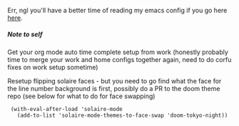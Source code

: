 Err, ngl you'll have a better time of reading my emacs config if you go here [here](https://mahoosively.gay/emacs). 
##### Note to self
Get your org mode auto time complete setup from work (honestly probably time to merge your work and home configs together again, need to do corfu fixes on work setup sometime)

Resetup flipping solaire faces - but you need to go find what the face for the line number background is first, possibly do a PR to the doom theme repo (see below for what to do for face swapping) 
``` emacs-lisp
 (with-eval-after-load 'solaire-mode
   (add-to-list 'solaire-mode-themes-to-face-swap 'doom-tokyo-night))
```

